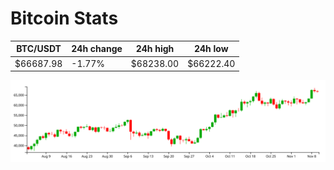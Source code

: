 # Bitcoin Stats

BTC/USDT|24h change|24h high|24h low|
|---|---|---|---|
|$66687.98|-1.77%|$68238.00|$66222.40|

<img src="./chart.svg">
